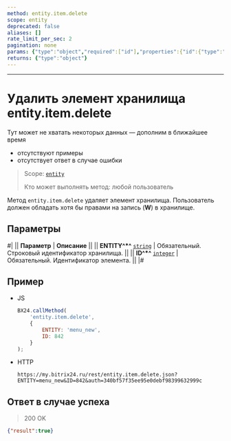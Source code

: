 ```yaml
---
method: entity.item.delete
scope: entity
deprecated: false
aliases: []
rate_limit_per_sec: 2
pagination: none
params: {"type":"object","required":["id"],"properties":{"id":{"type":"integer"}}}
returns: {"type":"object"}
---
```



---

# Удалить элемент хранилища entity.item.delete



Тут может не хватать некоторых данных — дополним в ближайшее время







- отсутствуют примеры
- отсутствует ответ в случае ошибки





> Scope: [`entity`](../../scopes/permissions.md)
>
> Кто может выполнять метод: любой пользователь

Метод `entity.item.delete` удаляет элемент хранилища. Пользователь должен обладать хотя бы правами на запись (**W**) в хранилище.

## Параметры

#|
|| **Параметр** | **Описание** ||
|| **ENTITY^*^**
[`string`](../../data-types.md) | Обязательный. Строковый идентификатор хранилища. ||
|| **ID^*^**
[`integer`](../../data-types.md) | Обязательный. Идентификатор элемента. ||
|#



## Пример



- JS

    ```js
    BX24.callMethod(
        'entity.item.delete',
        {
            ENTITY: 'menu_new',
            ID: 842
        }
    );
    ```

- HTTP

    ```http
    https://my.bitrix24.ru/rest/entity.item.delete.json?ENTITY=menu_new&ID=842&auth=340bf57f35ee95e0debf98399632999c
    ```





## Ответ в случае успеха

> 200 OK
```json
{"result":true}
```

